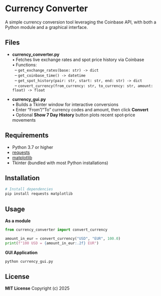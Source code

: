 # Currency Converter

A simple currency conversion tool leveraging the Coinbase API, with both a Python module and a graphical interface.

## Files

- **currency_converter.py**  
  • Fetches live exchange rates and spot price history via Coinbase  
  • Functions:  
  &nbsp;&nbsp;– `get_exchange_rates(base: str) -> dict`  
  &nbsp;&nbsp;– `get_coinbase_time() -> datetime`  
  &nbsp;&nbsp;– `get_spot_history(pair: str, start: str, end: str) -> dict`  
  &nbsp;&nbsp;– `convert_currency(from_currency: str, to_currency: str, amount: float) -> float`

- **currency_gui.py**  
  • Builds a Tkinter window for interactive conversions  
  • Enter “From”/“To” currency codes and amount, then click **Convert**  
  • Optional **Show 7 Day History** button plots recent spot‐price movements

## Requirements

- Python 3.7 or higher  
- [requests](https://pypi.org/project/requests/)  
- [matplotlib](https://pypi.org/project/matplotlib/)  
- Tkinter (bundled with most Python installations)

## Installation

```bash
# Install dependencies
pip install requests matplotlib
```
## Usage
**As a module**
```python
from currency_converter import convert_currency

amount_in_eur = convert_currency("USD", "EUR", 100.0)
print(f"100 USD = {amount_in_eur:.2f} EUR")
```
**GUI Application**
```bash
python currency_gui.py
```

## License
**MIT License**
Copyright (c) 2025


